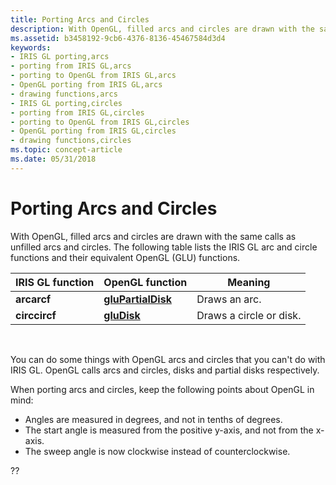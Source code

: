 ```yaml
---
title: Porting Arcs and Circles
description: With OpenGL, filled arcs and circles are drawn with the same calls as unfilled arcs and circles. The following table lists the IRIS GL arc and circle functions and their equivalent OpenGL (GLU) functions.
ms.assetid: b3458192-9cb6-4376-8136-45467584d3d4
keywords:
- IRIS GL porting,arcs
- porting from IRIS GL,arcs
- porting to OpenGL from IRIS GL,arcs
- OpenGL porting from IRIS GL,arcs
- drawing functions,arcs
- IRIS GL porting,circles
- porting from IRIS GL,circles
- porting to OpenGL from IRIS GL,circles
- OpenGL porting from IRIS GL,circles
- drawing functions,circles
ms.topic: concept-article
ms.date: 05/31/2018
---
```


# Porting Arcs and Circles

With OpenGL, filled arcs and circles are drawn with the same calls as unfilled arcs and circles. The following table lists the IRIS GL arc and circle functions and their equivalent OpenGL (GLU) functions.



| IRIS GL function | OpenGL function                          | Meaning                 |
|------------------|------------------------------------------|-------------------------|
| **arcarcf**      | [**gluPartialDisk**](glupartialdisk.md) | Draws an arc.           |
| **circcircf**    | [**gluDisk**](gludisk.md)               | Draws a circle or disk. |



 

You can do some things with OpenGL arcs and circles that you can't do with IRIS GL. OpenGL calls arcs and circles, disks and partial disks respectively.

When porting arcs and circles, keep the following points about OpenGL in mind:

-   Angles are measured in degrees, and not in tenths of degrees.
-   The start angle is measured from the positive y-axis, and not from the x-axis.
-   The sweep angle is now clockwise instead of counterclockwise.

??

 

 




